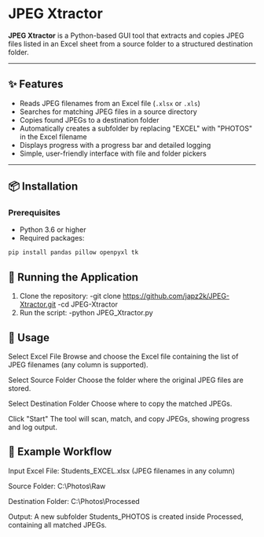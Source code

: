 # JPEG Xtractor

**JPEG Xtractor** is a Python-based GUI tool that extracts and copies JPEG files listed in an Excel sheet from a source folder to a structured destination folder.

---

## ✨ Features

- Reads JPEG filenames from an Excel file (`.xlsx` or `.xls`)
- Searches for matching JPEG files in a source directory
- Copies found JPEGs to a destination folder
- Automatically creates a subfolder by replacing "EXCEL" with "PHOTOS" in the Excel filename
- Displays progress with a progress bar and detailed logging
- Simple, user-friendly interface with file and folder pickers

---

## 📦 Installation

### Prerequisites

- Python 3.6 or higher
- Required packages:

```bash
pip install pandas pillow openpyxl tk

```
## 🚀 Running the Application

1. Clone the repository:
   -git clone https://github.com/japz2k/JPEG-Xtractor.git
   -cd JPEG-Xtractor
2. Run the script:
   -python JPEG_Xtractor.py

## 🧭 Usage
Select Excel File
Browse and choose the Excel file containing the list of JPEG filenames (any column is supported).

Select Source Folder
Choose the folder where the original JPEG files are stored.

Select Destination Folder
Choose where to copy the matched JPEGs.

Click "Start"
The tool will scan, match, and copy JPEGs, showing progress and log output.

## 🔁 Example Workflow
Input Excel File: Students_EXCEL.xlsx (JPEG filenames in any column)

Source Folder: C:\Photos\Raw

Destination Folder: C:\Photos\Processed

Output: A new subfolder Students_PHOTOS is created inside Processed, containing all matched JPEGs.

